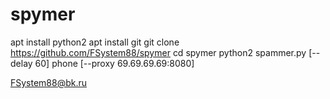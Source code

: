 # spymer

apt install python2
apt install git
git clone https://github.com/FSystem88/spymer
cd spymer
python2 spammer.py [--delay 60] phone [--proxy 69.69.69.69:8080]

FSystem88@bk.ru
